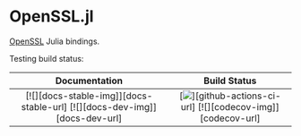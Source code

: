 # OpenSSL.jl 

[OpenSSL](https://www.openssl.org/) Julia bindings.

Testing build status:

| **Documentation**                                                         | **Build Status**                                                                                |
|:-------------------------------------------------------------------------:|:-----------------------------------------------------------------------------------------------:|
| [![][docs-stable-img]][docs-stable-url] [![][docs-dev-img]][docs-dev-url] | [![][github-actions-ci-img]][github-actions-ci-url] [![][codecov-img]][codecov-url] |

[github-actions-ci-img]: https://github.com/grlap/OpenSSL.jl/workflows/CI/badge.svg

